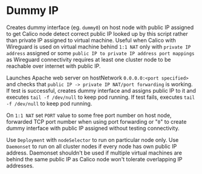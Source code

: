 # Dummy IP

Creates dummy interface (eg. `dummy0`) on host node with public IP assigned to get Calico node detect correct public IP looked up by this script rather than private IP assigned to virtual machine. Useful when Calico with Wireguard is used on virtual machine behind `1:1 NAT` only with `private IP address` assigned or some `public IP to private IP address port mappings` as Wireguard connectivity requires at least one cluster node to be reachable over internet with public IP.

Launches Apache web server on hostNetwork `0.0.0.0:<port specified>` and checks that `public IP -> private IP NAT/port forwarding` is working. If test is successful, creates dummy interface and assigns public IP to it and executes `tail -f /dev/null` to keep pod running. If test fails, executes `tail -f /dev/null` to keep pod running.

On `1:1 NAT` set `PORT` value to some free port number on host node, forwarded TCP port number when using port forwarding or "`0`" to create dummy interface with public IP assigned without testing connectivity.

Use `Deployment` with `nodeSelector` to run on particular node only. Use `Daemonset` to run on all cluster nodes if every node has own public IP address. Daemonset shouldn't be used if multiple virtual machines are behind the same public IP as Calico node won't tolerate overlapping IP addresses.